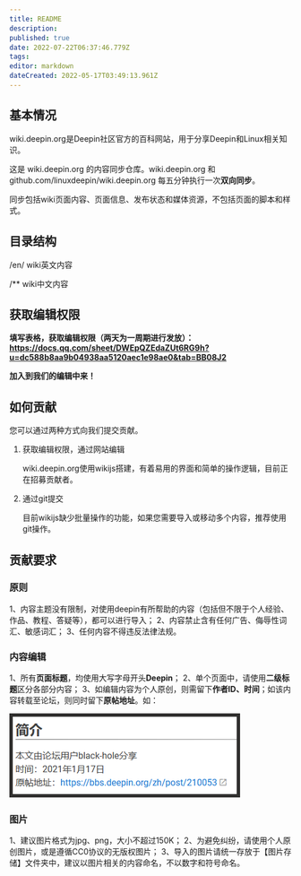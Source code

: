 ```yaml
---
title: README
description: 
published: true
date: 2022-07-22T06:37:46.779Z
tags: 
editor: markdown
dateCreated: 2022-05-17T03:49:13.961Z
---
```



## 基本情况
wiki.deepin.org是Deepin社区官方的百科网站，用于分享Deepin和Linux相关知识。

这是 wiki.deepin.org 的内容同步仓库。wiki.deepin.org 和 github.com/linuxdeepin/wiki.deepin.org 每五分钟执行一次**双向同步**。

同步包括wiki页面内容、页面信息、发布状态和媒体资源，不包括页面的脚本和样式。


## 目录结构

/en/ wiki英文内容

/** wiki中文内容

## 获取编辑权限

**填写表格，获取编辑权限（两天为一周期进行发放）：https://docs.qq.com/sheet/DWEpQZEdaZUt6RG9h?u=dc588b8aa9b04938aa5120aec1e98ae0&tab=BB08J2**

**加入到我们的编辑中来！**

## 如何贡献

您可以通过两种方式向我们提交贡献。

1. 获取编辑权限，通过网站编辑

    wiki.deepin.org使用wikijs搭建，有着易用的界面和简单的操作逻辑，目前正在招募贡献者。


2. 通过git提交

    目前wikijs缺少批量操作的功能，如果您需要导入或移动多个内容，推荐使用git操作。
    


## 贡献要求

### 原则
1、内容主题没有限制，对使用deepin有所帮助的内容（包括但不限于个人经验、作品、教程、答疑等），都可以进行导入；
2、内容禁止含有任何广告、侮辱性词汇、敏感词汇；
3、任何内容不得违反法律法规。

### 内容编辑
1、所有**页面标题**，均使用大写字母开头**Deepin**；
2、单个页面中，请使用**二级标题**区分各部分内容；
3、如编辑内容为个人原创，则需留下**作者ID、时间**；如该内容转载至论坛，则同时留下**原帖地址**。如：

![简介编辑-样式.png](/图片存储/简介编辑-样式.png)
  
  
### 图片
1、建议图片格式为jpg、png，大小不超过150K；
2、为避免纠纷，请使用个人原创图片，或是遵循CC0协议的无版权图片；
3、导入的图片请统一存放于【图片存储】文件夹中，建议以图片相关的内容命名，不以数字和符号命名。


